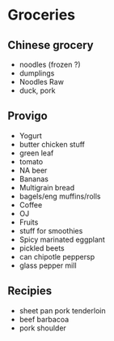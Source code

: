 # Groceries

## Chinese grocery

- noodles (frozen ?)
- dumplings
- Noodles Raw
- duck, pork

## Provigo

- Yogurt
- butter chicken stuff
- green leaf
- tomato
- NA beer
- Bananas
- Multigrain bread
- bagels/eng muffins/rolls
- Coffee
- OJ
- Fruits
- stuff for smoothies
- Spicy marinated eggplant
- pickled beets
- can chipotle peppersp
- glass pepper mill

## Recipies

- sheet pan pork tenderloin
- beef barbacoa
- pork shoulder
